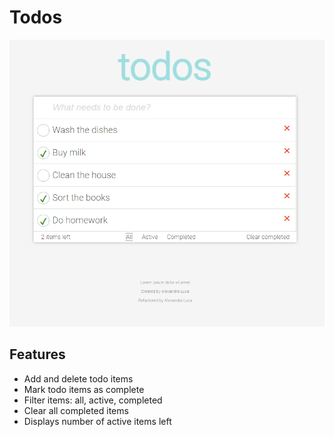 # Todos

![Screenshot](screenshot.PNG)

## Features

- Add and delete todo items
- Mark todo items as complete
- Filter items: all, active, completed
- Clear all completed items
- Displays number of active items left

